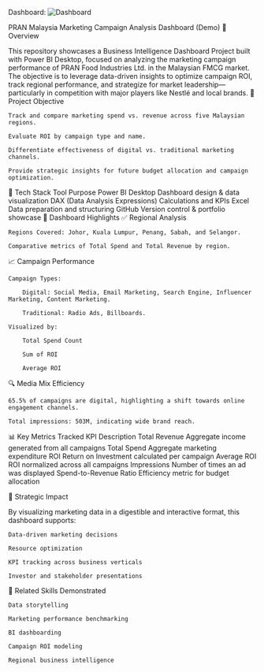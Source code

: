   Dashboard: ![Dashboard](https://github.com/user-attachments/assets/ecfbfe85-b8c4-4b5c-9062-7e8823d4cbb7)

PRAN Malaysia Marketing Campaign Analysis Dashboard (Demo)
🧭 Overview

This repository showcases a Business Intelligence Dashboard Project built with Power BI Desktop, focused on analyzing the marketing campaign performance of PRAN Food Industries Ltd. in the Malaysian FMCG market. The objective is to leverage data-driven insights to optimize campaign ROI, track regional performance, and strategize for market leadership—particularly in competition with major players like Nestlé and local brands.
🎯 Project Objective

    Track and compare marketing spend vs. revenue across five Malaysian regions.

    Evaluate ROI by campaign type and name.

    Differentiate effectiveness of digital vs. traditional marketing channels.

    Provide strategic insights for future budget allocation and campaign optimization.

🧰 Tech Stack
Tool	Purpose
Power BI Desktop	Dashboard design & data visualization
DAX (Data Analysis Expressions)	Calculations and KPIs
Excel	Data preparation and structuring
GitHub	Version control & portfolio showcase
📌 Dashboard Highlights
✅ Regional Analysis

    Regions Covered: Johor, Kuala Lumpur, Penang, Sabah, and Selangor.

    Comparative metrics of Total Spend and Total Revenue by region.

📈 Campaign Performance

    Campaign Types:

        Digital: Social Media, Email Marketing, Search Engine, Influencer Marketing, Content Marketing.

        Traditional: Radio Ads, Billboards.

    Visualized by:

        Total Spend Count

        Sum of ROI

        Average ROI

🔍 Media Mix Efficiency

    65.5% of campaigns are digital, highlighting a shift towards online engagement channels.

    Total impressions: 503M, indicating wide brand reach.

📊 Key Metrics Tracked
KPI	Description
Total Revenue	Aggregate income generated from all campaigns
Total Spend	Aggregate marketing expenditure
ROI	Return on Investment calculated per campaign
Average ROI	ROI normalized across all campaigns
Impressions	Number of times an ad was displayed
Spend-to-Revenue Ratio	Efficiency metric for budget allocation

🌱 Strategic Impact

By visualizing marketing data in a digestible and interactive format, this dashboard supports:

    Data-driven marketing decisions

    Resource optimization

    KPI tracking across business verticals

    Investor and stakeholder presentations

📎 Related Skills Demonstrated

    Data storytelling

    Marketing performance benchmarking

    BI dashboarding

    Campaign ROI modeling

    Regional business intelligence
  
